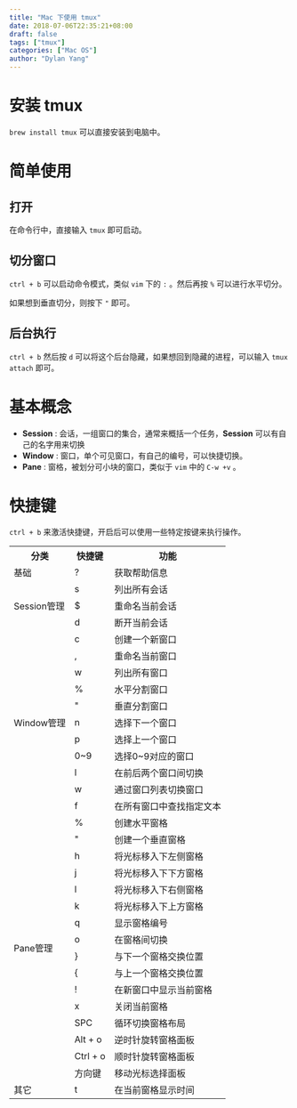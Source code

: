 ```yaml
---
title: "Mac 下使用 tmux"
date: 2018-07-06T22:35:21+08:00
draft: false
tags: ["tmux"]
categories: ["Mac OS"]
author: "Dylan Yang"
---
```


# 安装 tmux

`brew install tmux` 可以直接安装到电脑中。

# 简单使用

## 打开

在命令行中，直接输入 `tmux` 即可启动。

## 切分窗口

`ctrl + b` 可以启动命令模式，类似 `vim` 下的 `:` 。然后再按 `%` 可以进行水平切分。

如果想到垂直切分，则按下 `"` 即可。

## 后台执行

`ctrl + b` 然后按 `d` 可以将这个后台隐藏，如果想回到隐藏的进程，可以输入 `tmux attach` 即可。

# 基本概念

- **Session** : 会话，一组窗口的集合，通常来概括一个任务，**Session** 可以有自己的名字用来切换
- **Window** : 窗口，单个可见窗口，有自己的编号，可以快捷切换。
- **Pane** : 窗格，被划分可小块的窗口，类似于 `vim` 中的 `C-w +v` 。

# 快捷键

`ctrl + b` 来激活快捷键，开启后可以使用一些特定按键来执行操作。

<table>
    <tr>
        <th>分类</th>
        <th>快捷键</th>
        <th>功能</th>
    </tr>
    <tr>
        <td>基础</td>
        <td>?</td>
        <td>获取帮助信息</td>
    </tr>
    <tr>
        <td rowspan="3">Session管理</td>
        <td>s</td>
        <td>列出所有会话</td>
        <tr>
            <td>$</td>
            <td>重命名当前会话</td>
        </tr>
        <tr>
            <td>d</td>
            <td>断开当前会话</td>
        </tr>
    </tr>
    <tr>
        <td rowspan="11">Window管理</td>
        <td>c</td>
        <td>创建一个新窗口</td>
        <tr>
            <td>,</td>
            <td>重命名当前窗口</td>
        </tr>
        <tr>
            <td>w</td>
            <td>列出所有窗口</td>
        </tr>
        <tr>
            <td>%</td>
            <td>水平分割窗口</td>
        </tr>
        <tr>
            <td>"</td>
            <td>垂直分割窗口</td>
        </tr>
        <tr>
            <td>n</td>
            <td>选择下一个窗口</td>
        </tr>
        <tr>
            <td>p</td>
            <td>选择上一个窗口</td>
        </tr>
        <tr>
            <td>0~9</td>
            <td>选择0~9对应的窗口</td>
        </tr>
        <tr>
            <td>l</td>
            <td>在前后两个窗口间切换</td>
        </tr>
        <tr>
            <td>w</td>
            <td>通过窗口列表切换窗口</td>
        </tr>
        <tr>
            <td>f</td>
            <td>在所有窗口中查找指定文本</td>
        </tr>
    </tr>
    <tr>
        <td rowspan="16">Pane管理</td>
        <td>%</td>
        <td>创建水平窗格</td>
        <tr>
            <td>"</td>
            <td>创建一个垂直窗格</td>
        </tr>
        <tr>
            <td>h</td>
            <td>将光标移入下左侧窗格</td>
        </tr>
        <tr>
            <td>j</td>
            <td>将光标移入下下方窗格</td>
        </tr>
        <tr>
            <td>l</td>
            <td>将光标移入下右侧窗格</td>
        </tr>
        <tr>
            <td>k</td>
            <td>将光标移入下上方窗格</td>
        </tr>
        <tr>
            <td>q</td>
            <td>显示窗格编号</td>
        </tr>
        <tr>
            <td>o</td>
            <td>在窗格间切换</td>
        </tr>
        <tr>
            <td>}</td>
            <td>与下一个窗格交换位置</td>
        </tr>
        <tr>
            <td>{</td>
            <td>与上一个窗格交换位置</td>
        </tr>
        <tr>
            <td>!</td>
            <td>在新窗口中显示当前窗格</td>
        </tr>
        <tr>
            <td>x</td>
            <td>关闭当前窗格</td>
        </tr>
        <tr>
            <td>SPC</td>
            <td>循环切换窗格布局</td>
        </tr>
        <tr>
            <td>Alt + o</td>
            <td>逆时针旋转窗格面板</td>
        </tr>
        <tr>
            <td>Ctrl + o</td>
            <td>顺时针旋转窗格面板</td>
        </tr>
        <tr>
            <td>方向键</td>
            <td>移动光标选择面板</td>
        </tr>
    </tr>
    <tr>
        <td>其它</td>
        <td>t</td>
        <td>在当前窗格显示时间</td>
    </tr>
</table>